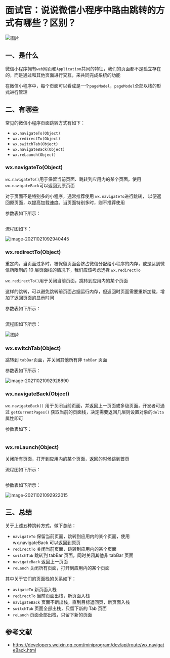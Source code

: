 # 面试官：说说微信小程序中路由跳转的方式有哪些？区别？

![图片](https://mmbiz.qpic.cn/mmbiz_png/gH31uF9VIibSLuvyz0R0EcCicl6Wd0ic9VzCw7tdYVdrvkNh1Nn8guahnU5HnGcwPkYQs4FJJLsKKjI8COxsaXwCg/640?wx_fmt=png&tp=webp&wxfrom=5&wx_lazy=1&wx_co=1)

## 一、是什么

微信小程序拥有`web`网页和`Application`共同的特征，我们的页面都不是孤立存在的，而是通过和其他页面进行交互，来共同完成系统的功能

在微信小程序中，每个页面可以看成是一个`pageModel`，`pageModel`全部以栈的形式进行管理

## 二、有哪些

常见的微信小程序页面跳转方式有如下：

- `wx.navigateTo(Object)`
- `wx.redirectTo(Object)`
- `wx.switchTab(Object)`
- `wx.navigateBack(Object)`
- `wx.reLaunch(Object)`

### wx.navigateTo(Object)

`wx.navigateTo()`用于保留当前页面、跳转到应用内的某个页面，使用 `wx.navigateBack`可以返回到原页面

对于页面不是特别多的小程序，通常推荐使用 `wx.navigateTo`进行跳转， 以便返回原页面，以提高加载速度。当页面特别多时，则不推荐使用

参数表如下所示：

![图片](data:image/gif;base64,iVBORw0KGgoAAAANSUhEUgAAAAEAAAABCAYAAAAfFcSJAAAADUlEQVQImWNgYGBgAAAABQABh6FO1AAAAABJRU5ErkJggg==)

流程图如下：

![image-20211021092940445](https://cdn.jsdelivr.net/gh/IceRain-mvc/cdn/img/image-20211021092940445.png)

### wx.redirectTo(Object)

重定向，当页面过多时，被保留页面会挤占微信分配给小程序的内存，或是达到微信所限制的 10 层页面栈的情况下，我们应该考虑选择 `wx.redirectTo`

`wx.redirectTo()`用于关闭当前页面，跳转到应用内的某个页面

这样的跳转，可以避免跳转前页面占据运行内存，但返回时页面需要重新加载，增加了返回页面的显示时间

参数表如下所示：

![图片](data:image/gif;base64,iVBORw0KGgoAAAANSUhEUgAAAAEAAAABCAYAAAAfFcSJAAAADUlEQVQImWNgYGBgAAAABQABh6FO1AAAAABJRU5ErkJggg==)

流程图如下所示：

![图片](https://cdn.jsdelivr.net/gh/IceRain-mvc/cdn/img/image-20211021092934710.png)

### wx.switchTab(Object)

跳转到 `tabBar`页面，并关闭其他所有非 `tabBar` 页面

参数表如下所示：

![image-20211021092928890](https://cdn.jsdelivr.net/gh/IceRain-mvc/cdn/img/image-20211021092928890.png)

### wx.navigateBack(Object)

`wx.navigateBack()` 用于关闭当前页面，并返回上一页面或多级页面，开发者可通过 `getCurrentPages()` 获取当前的页面栈，决定需要返回几层则设置对象的`delta`属性即可

参数表如下：

![图片](data:image/gif;base64,iVBORw0KGgoAAAANSUhEUgAAAAEAAAABCAYAAAAfFcSJAAAADUlEQVQImWNgYGBgAAAABQABh6FO1AAAAABJRU5ErkJggg==)

### wx.reLaunch(Object)

关闭所有页面，打开到应用内的某个页面，返回的时候跳到首页

流程图如下所示：

![图片](data:image/gif;base64,iVBORw0KGgoAAAANSUhEUgAAAAEAAAABCAYAAAAfFcSJAAAADUlEQVQImWNgYGBgAAAABQABh6FO1AAAAABJRU5ErkJggg==)

参数表如下所示：

![image-20211021092922015](https://cdn.jsdelivr.net/gh/IceRain-mvc/cdn/img/image-20211021092922015.png)

## 三、总结

关于上述五种跳转方式，做下总结：

- `navigateTo` 保留当前页面，跳转到应用内的某个页面，使用 wx.navigateBack 可以返回到原页
- `redirectTo` 关闭当前页面，跳转到应用内的某个页面
- `switchTab` 跳转到 tabBar 页面，同时关闭其他非 tabBar 页面
- `navigateBack` 返回上一页面
- `reLanch` 关闭所有页面，打开到应用内的某个页面

其中关于它们的页面栈的关系如下：

- `avigateTo` 新页面入栈
- `redirectTo` 当前页面出栈，新页面入栈
- `navigateBack` 页面不断出栈，直到目标返回页，新页面入栈
- `switchTab` 页面全部出栈，只留下新的 Tab 页面
- `reLanch` 页面全部出栈，只留下新的页面

## 参考文献

- https://developers.weixin.qq.com/miniprogram/dev/api/route/wx.navigateBack.html